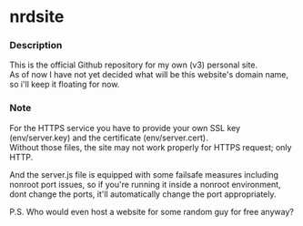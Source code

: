 # nrdsite
### Description
This is the official Github repository for my own (v3) personal site.  
As of now I have not yet decided what will be this website's domain name, so i'll keep it floating for now.

### Note
For the HTTPS service you have to provide your own SSL key (env/server.key) and the certificate (env/server.cert).  
Without those files, the site may not work properly for HTTPS request; only HTTP.  

And the server.js file is equipped with some failsafe measures including nonroot port issues, so if you're running it
inside a nonroot environment, dont change the ports, it'll automatically change the port appropriately.

P.S. Who would even host a website for some random guy for free anyway? 